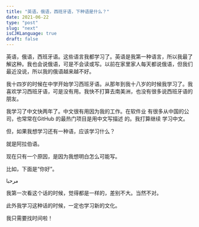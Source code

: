 ```yaml
---
title: "英语，俄语，西班牙语，下种语是什么？"
date: 2021-06-22
type: "post"
slug: "next"
isCJKLanguage: true
draft: false
---
```


英语，俄语，西班牙语。这些语言我都学习了。英语是我第一种语言，所以我最了解这种。我也会说俄语，可是不会读或写。以前在家里家人每天都说俄语，但我们最近没说，所以我的俄语越来越不好。

我十四岁的时候在中学开始学习西班牙语。从那年到我十八岁的时候我学习了。我喜欢学习西班牙语，可是没有用。我快不打算去南美洲，也没有很多说西班牙语的朋友。

我学习了中文快两年了。中文很有用因为我的工作。在软件业 有很多从中国的公司，也常常在GitHub 的最热门项目是用中文写描述 的。我打算继续 学习中文。

但，如果我想学习还有一种语，应该学习什么？

就是阿拉伯语。

现在只有一个原因，是因为我想明白怎么可能写。

比如，下面是“你好”。

مرحبا

我第一次看这个话的时候，觉得都是一样的，差别不大。当然不对。

此外我学习这种话的时候，一定也学习新的文化。

我只需要找时间啦！
